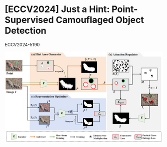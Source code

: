 # [ECCV2024] Just a Hint: Point-Supervised Camouflaged Object Detection

ECCV2024-5190

![Framework](figure/Framework.png)
